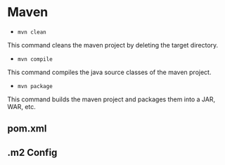 # Maven

* `mvn clean`

This command cleans the maven project by deleting the target directory.

* `mvn compile`

This command compiles the java source classes of the maven project.

* `mvn package`

This command builds the maven project and packages them into a JAR, WAR, etc.

## pom.xml

## .m2 Config
